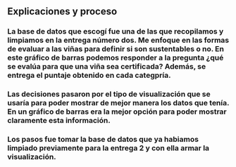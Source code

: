 ## Explicaciones y proceso

### La base de datos que escogí fue una de las que recopilamos y limpiamos en la entrega número dos. Me enfoque en las formas de evaluar a las viñas para definir si son sustentables o no. En este gráfico de barras podemos responder a la pregunta ¿qué se evalúa para que una viña sea certificada? Además, se entrega el puntaje obtenido en cada categpría. 

### Las decisiones pasaron por el tipo de visualización que se usaría para poder mostrar de mejor manera los datos que tenía. En un gráfico de barras era la mejor opción para poder mostrar claramente esta información. 

### Los pasos fue tomar la base de datos que ya habiamos limpiado previamente para la entrega 2 y con ella armar la visualización.